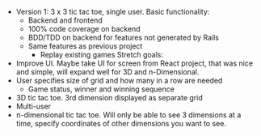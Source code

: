 - Version 1: 3 x 3 tic tac toe, single user.  Basic functionality:
  - Backend and frontend
  - 100% code coverage on backend
  - BDD/TDD on backend for features not generated by Rails
  - Same features as previous project
    - Replay existing games
Stretch goals:
- Improve UI.  Maybe take UI for screen from React project, that was nice and
simple, will expand well for 3D and n-Dimensional.
- User specifies size of grid and how many in a row are needed
  - Game status, winner and winning sequence
- 3D tic tac toe.  3rd dimension displayed as separate grid
- Multi-user
- n-dimensional tic tac toe.  Will only be able to see 3 dimensions at a time,
specify coordinates of other dimensions you want to see.
